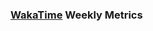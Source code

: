 ### [WakaTime](https://wakatime.com) Weekly Metrics

<!--START_SECTION:waka-->
<!--END_SECTION:waka-->